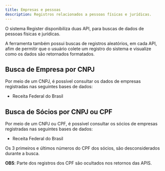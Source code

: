 ```yaml
---
title: Empresas e pessoas
description: Registros relacionados a pessoas físicas e jurídicas.
---
```


O sistema Register disponibiliza duas API, para buscas de dados de pessoas físicas e jurídicas.

A ferramenta também possui buscas de registros aleatórios, em cada API, afim de permitir que o usuário colete um registro do sistema e visualize como os dados são retornados formatados.


## Busca de Empresa por CNPJ

Por meio de um CNPJ, é possível consultar os dados de empresas registradas nas seguintes bases de dados:
* Receita Federal do Brasil

## Busca de Sócios por CNPJ ou CPF

Por meio de um CNPJ ou CPF, é possível consultar os sócios de empresas registradas nas seguintes bases de dados:
* Receita Federal do Brasil

Os 3 primeiros e últimos números do CPF dos sócios, são desconsiderados durante a busca.

**OBS**: Parte dos registros dos CPF são ocultados nos retornos das APIS.